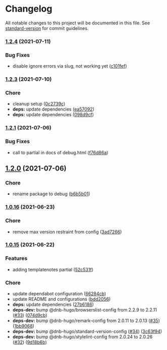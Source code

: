 # Changelog

All notable changes to this project will be documented in this file. See [standard-version](https://github.com/conventional-changelog/standard-version) for commit guidelines.

### [1.2.4](https://github.com/dnb-hugo/debug/compare/v1.2.3...v1.2.4) (2021-07-11)


### Bug Fixes

* disable ignore errors via slug, not working yet ([c101fef](https://github.com/dnb-hugo/debug/commit/c101fefa4a8eeda57cc2395b1b279c814574cced))

### [1.2.3](https://github.com/dnb-hugo/debug/compare/v1.2.2...v1.2.3) (2021-07-10)


### Chore

* cleanup setup ([0c2739c](https://github.com/dnb-hugo/debug/commit/0c2739c33051f196fc919f8ac1799da60864e8c8))
* **deps:** update dependencies ([ea57092](https://github.com/dnb-hugo/debug/commit/ea57092ad7ab9e5e9e41867ca9e8fa89c9fbaedb))
* **deps:** update dependencies ([098d9cf](https://github.com/dnb-hugo/debug/commit/098d9cff20346cae21e5b95c700a05219c1ef60f))

### [1.2.1](https://github.com/dnb-hugo/debug/compare/v1.2.0...v1.2.1) (2021-07-06)


### Bug Fixes

* call to partial in docs of debug.html ([f76d86a](https://github.com/dnb-hugo/debug/commit/f76d86af3e52cb30a41dd127d2cd45a90efe6784))

## [1.2.0](https://github.com/dnb-hugo/debug/compare/v1.0.16...v1.2.0) (2021-07-06)


### Chore

* rename package to debug ([b6b5b01](https://github.com/dnb-hugo/debug/commit/b6b5b013692de8bf98f572c57f0795bd98d96c6c))

### [1.0.16](https://github.com/dnb-hugo/debugprint/compare/v1.0.15...v1.0.16) (2021-06-23)


### Chore

* remove max version restraint from config ([3ad7266](https://github.com/dnb-hugo/debugprint/commit/3ad726634be3b93765d827e2be67fdd91e5bff74))

### [1.0.15](https://github.com/dnb-hugo/debugprint/compare/v1.0.14...v1.0.15) (2021-06-22)


### Features

* adding templatenotes partial ([52c531f](https://github.com/dnb-hugo/debugprint/commit/52c531f824006892e327384efbaa6209879bdad9))


### Chore

* update dependabot configuration ([66284cb](https://github.com/dnb-hugo/debugprint/commit/66284cb1dfc685afb91679a7ba80699adcc68fe8))
* update README and configurations ([bdd2056](https://github.com/dnb-hugo/debugprint/commit/bdd2056b605cab635d19a0881f37330fae803da5))
* **deps:** update dependencies ([27b6186](https://github.com/dnb-hugo/debugprint/commit/27b6186037cf895832410328067f597d2a7e3849))
* **deps-dev:** bump @dnb-hugo/browserslist-config from 2.2.9 to 2.2.11 ([#33](https://github.com/dnb-hugo/debugprint/issues/33)) ([074d9cb](https://github.com/dnb-hugo/debugprint/commit/074d9cb4408502242cfebdeb7f1a5cf10992a87a))
* **deps-dev:** bump @dnb-hugo/remark-config from 2.0.11 to 2.0.13 ([#35](https://github.com/dnb-hugo/debugprint/issues/35)) ([1bb9068](https://github.com/dnb-hugo/debugprint/commit/1bb9068969c2bc7afe24de99c96d0f7abb5e36bc))
* **deps-dev:** bump @dnb-hugo/standard-version-config ([#34](https://github.com/dnb-hugo/debugprint/issues/34)) ([3c63f94](https://github.com/dnb-hugo/debugprint/commit/3c63f94f0987e7fc3fbe8f59dccf592829d86394))
* **deps-dev:** bump @dnb-hugo/stylelint-config from 2.0.24 to 2.0.26 ([#32](https://github.com/dnb-hugo/debugprint/issues/32)) ([9d18b6b](https://github.com/dnb-hugo/debugprint/commit/9d18b6bd415ecc4154ac33c79f962650f3845397))
